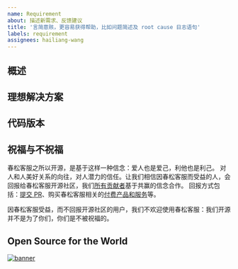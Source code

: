 ```yaml
---
name: Requirement
about: 描述新需求、反馈建议
title: '言简意赅，更容易获得帮助，比如问题简述及 root cause 日志语句'
labels: requirement
assignees: hailiang-wang
---
```


<!-- 
致工单作者：

以这样的设想：读完您的工单，是一个心情愉悦的状态。
为此，您的工单应该是一个故事，徐徐展开：开头有悬念，能读到结尾；有时间、地点、人物、问题；有可能的解决方案。
您的描述越具体，越有人愿意帮助。因为您的一个不起眼的线索，可能就让读者快速的分析和解决问题。

如果工单的内容，没有具体、没有背景、没有截图、没有日志的话，也就没有人愿意解决。

每个工单，应花至少半个小时进行撰写。就算是对春松客服熟悉，对业务熟悉，写作技能上乘，也是这样。
写出一个好的工单，可能会花一天的时间，还可能更长。
就一项别人可以参与进来合作的事情而言，对方可能要花的时间可能是几周，几个月。
-->

## 概述

<!-- 描述需求 -->

## 理想解决方案

## 代码版本
<!-- Git commit hash (`git rev-parse HEAD`)，进入代码库并执行 -->

## 祝福与不祝福

春松客服之所以开源，是基于这样一种信念：爱人也是爱己，利他也是利己。
对人和人美好关系的向往，对人潜力的信任。让我们相信因春松客服而受益的人，会回报给春松客服开源社区，我们[所有贡献者](https://github.com/chatopera/cskefu#%E8%B4%A1%E7%8C%AE%E8%80%85%E5%88%97%E8%A1%A8-)基于共赢的信念合作。
回报方式包括：[提交 PR](https://github.com/chatopera/cskefu/blob/osc/CONTRIBUTING.md)、购买春松客服相关的[付费产品和服务](https://www.chatopera.com/price.html)等。

因春松客服受益，而不回报开源社区的用户，我们不欢迎使用春松客服：我们开源并不是为了你们，你们是不被祝福的。

## Open Source for the World

[![banner][co-banner-image]][co-url]

[co-banner-image]: https://user-images.githubusercontent.com/3538629/159913838-fbed2a14-a735-45b3-9e48-4727780a0d96.png
[co-url]: https://www.chatopera.com